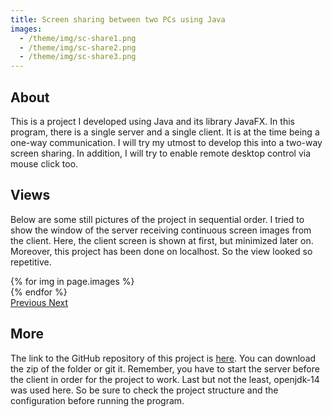 ```yaml
---
title: Screen sharing between two PCs using Java
images:
  - /theme/img/sc-share1.png
  - /theme/img/sc-share2.png
  - /theme/img/sc-share3.png
---
```


## About

This is a project I developed using Java and its library JavaFX. In this program, there is a single server and a single client. It is at the time being a one-way communication. I will try my utmost to develop this into a two-way screen sharing. In addition, I will try to enable remote desktop control via mouse click too.

## Views

Below are some still pictures of the project in sequential order. I tried to show the window of the server receiving continuous screen images from the client. Here, the client screen is shown at first, but minimized later on. Moreover, this project has been done on localhost. So the view looked so repetitive.

<div id="carouselExampleControls" class="carousel slide mb-4" data-ride="carousel">
    <div class="carousel-inner">
        {% for img in page.images %}
            <div class="carousel-item {% if forloop.first %}active{% endif %}">
                <img src="{{ img }}" class="d-block w-100" alt="">
            </div>
        {% endfor %}
    </div>
    <a class="carousel-control-prev" href="#carouselExampleControls" role="button" data-slide="prev">
        <span class="carousel-control-prev-icon" aria-hidden="true"></span>
        <span class="sr-only">Previous</span>
    </a>
    <a class="carousel-control-next" href="#carouselExampleControls" role="button" data-slide="next">
        <span class="carousel-control-next-icon" aria-hidden="true"></span>
        <span class="sr-only">Next</span>
    </a>
</div>

## More

The link to the GitHub repository of this project is [here](https://github.com/Abdus-Samee/ScreenShare). You can download the zip of the folder or git it. Remember, you have to start the server before the client in order for the project to work. Last but not the least, openjdk-14 was used here. So be sure to check the project structure and the configuration before running the program.
